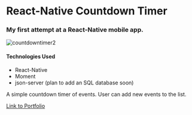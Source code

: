 # React-Native Countdown Timer

### My first attempt at a React-Native mobile app.


![countdowntimer2](https://user-images.githubusercontent.com/36058969/52974546-35eb7f80-337f-11e9-8046-267e5c34b3eb.gif)


#### Technologies Used
* React-Native
* Moment
* json-server (plan to add an SQL database soon)

A simple countdown timer of events. User can add new events to the list. 

[Link to Portfolio](http://www.william-swensen.com)
